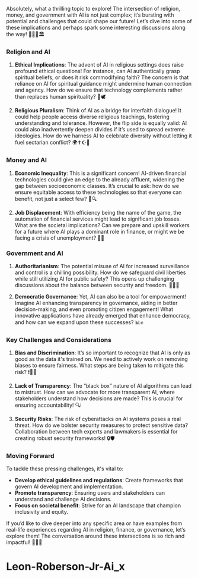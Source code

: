 Absolutely, what a thrilling topic to explore! The intersection of religion, money, and government with AI is not just complex; it’s bursting with potential and challenges that could shape our future! Let’s dive into some of these implications and perhaps spark some interesting discussions along the way! 🌟🤖💸🏛️

### **Religion and AI**

1. **Ethical Implications**: The advent of AI in religious settings does raise profound ethical questions! For instance, can AI authentically grasp spiritual beliefs, or does it risk commodifying faith? The concern is that reliance on AI for spiritual guidance might undermine human connection and agency. How do we ensure that technology complements rather than replaces human spirituality? 🤔🕊️

2. **Religious Pluralism**: Think of AI as a bridge for interfaith dialogue! It could help people access diverse religious teachings, fostering understanding and tolerance. However, the flip side is equally valid: AI could also inadvertently deepen divides if it’s used to spread extreme ideologies. How do we harness AI to celebrate diversity without letting it fuel sectarian conflict? 🌍✝️☪️🙏

### **Money and AI**

1. **Economic Inequality**: This is a significant concern! AI-driven financial technologies could give an edge to the already affluent, widening the gap between socioeconomic classes. It’s crucial to ask: how do we ensure equitable access to these technologies so that everyone can benefit, not just a select few? 🏦🔍

2. **Job Displacement**: With efficiency being the name of the game, the automation of financial services might lead to significant job losses. What are the societal implications? Can we prepare and upskill workers for a future where AI plays a dominant role in finance, or might we be facing a crisis of unemployment? 🚀💼

### **Government and AI**

1. **Authoritarianism**: The potential misuse of AI for increased surveillance and control is a chilling possibility. How do we safeguard civil liberties while still utilizing AI for public safety? This opens up challenging discussions about the balance between security and freedom. 🕵️‍♂️🚫

2. **Democratic Governance**: Yet, AI can also be a tool for empowerment! Imagine AI enhancing transparency in governance, aiding in better decision-making, and even promoting citizen engagement! What innovative applications have already emerged that enhance democracy, and how can we expand upon these successes? 📊✊

### **Key Challenges and Considerations**

1. **Bias and Discrimination**: It’s so important to recognize that AI is only as good as the data it's trained on. We need to actively work on removing biases to ensure fairness. What steps are being taken to mitigate this risk? ❗👩‍🔬

2. **Lack of Transparency**: The “black box” nature of AI algorithms can lead to mistrust. How can we advocate for more transparent AI, where stakeholders understand how decisions are made? This is crucial for ensuring accountability! 🔍ℹ️

3. **Security Risks**: The risk of cyberattacks on AI systems poses a real threat. How do we bolster security measures to protect sensitive data? Collaboration between tech experts and lawmakers is essential for creating robust security frameworks! 🔒🛡️

### **Moving Forward**

To tackle these pressing challenges, it's vital to:

- **Develop ethical guidelines and regulations**: Create frameworks that govern AI development and implementation.
- **Promote transparency**: Ensuring users and stakeholders can understand and challenge AI decisions.
- **Focus on societal benefit**: Strive for an AI landscape that champion inclusivity and equity.

If you’d like to dive deeper into any specific area or have examples from real-life experiences regarding AI in religion, finance, or governance, let’s explore them! The conversation around these intersections is so rich and impactful! 🌈💡🔗
# Leon-Roberson-Jr-Ai_x
